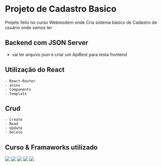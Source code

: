 # Projeto de Cadastro Basico

Projeto feito no curso Webmodern onde Cria sistema básico de Cadastro de usuário onde vamos ter

## Backend com JSON Server
- <p> vai ler arquivo json e criar um ApiRest para testa frontend </p>


 ## Utilização do  React
    - React-Router
    - axios
    - Components
    - Templats

 ## Crud  
    - Create 
    - Read
    - Update
    - Delete

## Curso & Framaworks utilizado


<div>
<img src="https://img.shields.io/badge/Udemy-EC5252?style=for-the-badge&logo=Udemy&logoColor=white"/>
<img src="https://img.shields.io/badge/JavaScript-323330?style=for-the-badge&logo=javascript&logoColor=F7DF1E" />
<img src="https://img.shields.io/badge/json-5E5C5C?style=for-the-badge&logo=json&logoColor=white" />
<img src="https://img.shields.io/badge/React-20232A?style=for-the-badge&logo=react&logoColor=61DAFB" />
<img src="https://img.shields.io/badge/React_Router-CA4245?style=for-the-badge&logo=react-router&logoColor=white" />
</div>



